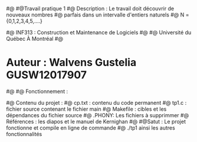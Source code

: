 #@
#@Travail pratique 1
#@ Description : Le travail doit découvrir de nouveaux nombres
#@                   parfais dans un intervalle d'entiers naturels
#@                   N ={0,1,2,3,4,5,....}
                   
#@ INF313 : Construction et Maintenance de Logiciels
#@
#@  Université du Québec À Montréal
#@
# Auteur : Walvens Gustelia GUSW12017907
#@
#@ Fonctionnement :

 

#@ Contenu du projet :
#@ cp.txt : contenu du code permanent
#@ tp1.c : fichier source contenant le fichier main
#@ Makefile : cibles et les dépendances du fichier source 
#@ .PHONY: Les fichiers à supprimmer 
#@ Références : les diapos et le manuel de Kernighan
#@
#@Satut : Le projet fonctionne et compile en ligne de commande 
#@        ./tp1 ainsi les autres fonctionnalités